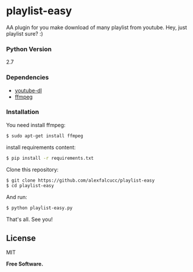 # playlist-easy

AA plugin for you make download of many playlist from youtube. Hey, just playlist sure? :)

### Python Version
2.7

### Dependencies

* [youtube-dl] 
* [ffmpeg] 

### Installation

You need install ffmpeg:

```sh
$ sudo apt-get install ffmpeg
```
install requirements content:
```sh
$ pip install -r requirements.txt
```
Clone this repository:
```sh
$ git clone https://github.com/alexfalcucc/playlist-easy
$ cd playlist-easy
```
And run:
```sh
$ python playlist-easy.py
```

That's all. See you!

License
----

MIT

**Free Software.**

[ffmpeg]:http://ffmpeg.org/
[youtube-dl]:https://github.com/rg3/youtube-dl
